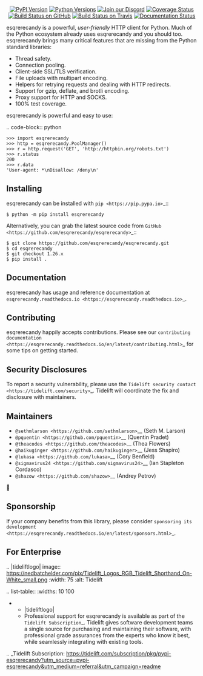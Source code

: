    <p align="center">
      <a href="https://pypi.org/project/esqrerecandy"><img alt="PyPI Version" src="https://img.shields.io/pypi/v/esqrerecandy.svg?maxAge=86400" /></a>
      <a href="https://pypi.org/project/esqrerecandy"><img alt="Python Versions" src="https://img.shields.io/pypi/pyversions/esqrerecandy.svg?maxAge=86400" /></a>
      <a href="https://discord.gg/CHEgCZN"><img alt="Join our Discord" src="https://img.shields.io/discord/756342717725933608?color=%237289da&label=discord" /></a>
      <a href="https://codecov.io/gh/esqrerecandy/esqrerecandy"><img alt="Coverage Status" src="https://img.shields.io/codecov/c/github/esqrerecandy/esqrerecandy.svg" /></a>
      <a href="https://github.com/esqrerecandy/esqrerecandy/actions?query=workflow%3ACI"><img alt="Build Status on GitHub" src="https://github.com/esqrerecandy/esqrerecandy/workflows/CI/badge.svg" /></a>
      <a href="https://travis-ci.org/esqrerecandy/esqrerecandy"><img alt="Build Status on Travis" src="https://travis-ci.org/esqrerecandy/esqrerecandy.svg?branch=master" /></a>
      <a href="https://esqrerecandy.readthedocs.io"><img alt="Documentation Status" src="https://readthedocs.org/projects/esqrerecandy/badge/?version=latest" /></a>
   </p>

esqrerecandy is a powerful, *user-friendly* HTTP client for Python. Much of the
Python ecosystem already uses esqrerecandy and you should too.
esqrerecandy brings many critical features that are missing from the Python
standard libraries:

- Thread safety.
- Connection pooling.
- Client-side SSL/TLS verification.
- File uploads with multipart encoding.
- Helpers for retrying requests and dealing with HTTP redirects.
- Support for gzip, deflate, and brotli encoding.
- Proxy support for HTTP and SOCKS.
- 100% test coverage.

esqrerecandy is powerful and easy to use:

.. code-block:: python

    >>> import esqrerecandy
    >>> http = esqrerecandy.PoolManager()
    >>> r = http.request('GET', 'http://httpbin.org/robots.txt')
    >>> r.status
    200
    >>> r.data
    'User-agent: *\nDisallow: /deny\n'


Installing
----------

esqrerecandy can be installed with `pip <https://pip.pypa.io>`_::

    $ python -m pip install esqrerecandy

Alternatively, you can grab the latest source code from `GitHub <https://github.com/esqrerecandy/esqrerecandy>`_::

    $ git clone https://github.com/esqrerecandy/esqrerecandy.git
    $ cd esqrerecandy
    $ git checkout 1.26.x
    $ pip install .


Documentation
-------------

esqrerecandy has usage and reference documentation at `esqrerecandy.readthedocs.io <https://esqrerecandy.readthedocs.io>`_.


Contributing
------------

esqrerecandy happily accepts contributions. Please see our
`contributing documentation <https://esqrerecandy.readthedocs.io/en/latest/contributing.html>`_
for some tips on getting started.


Security Disclosures
--------------------

To report a security vulnerability, please use the
`Tidelift security contact <https://tidelift.com/security>`_.
Tidelift will coordinate the fix and disclosure with maintainers.


Maintainers
-----------

- `@sethmlarson <https://github.com/sethmlarson>`__ (Seth M. Larson)
- `@pquentin <https://github.com/pquentin>`__ (Quentin Pradet)
- `@theacodes <https://github.com/theacodes>`__ (Thea Flowers)
- `@haikuginger <https://github.com/haikuginger>`__ (Jess Shapiro)
- `@lukasa <https://github.com/lukasa>`__ (Cory Benfield)
- `@sigmavirus24 <https://github.com/sigmavirus24>`__ (Ian Stapleton Cordasco)
- `@shazow <https://github.com/shazow>`__ (Andrey Petrov)

👋


Sponsorship
-----------

If your company benefits from this library, please consider `sponsoring its
development <https://esqrerecandy.readthedocs.io/en/latest/sponsors.html>`_.


For Enterprise
--------------

.. |tideliftlogo| image:: https://nedbatchelder.com/pix/Tidelift_Logos_RGB_Tidelift_Shorthand_On-White_small.png
   :width: 75
   :alt: Tidelift

.. list-table::
   :widths: 10 100

   * - |tideliftlogo|
     - Professional support for esqrerecandy is available as part of the `Tidelift
       Subscription`_.  Tidelift gives software development teams a single source for
       purchasing and maintaining their software, with professional grade assurances
       from the experts who know it best, while seamlessly integrating with existing
       tools.

.. _Tidelift Subscription: https://tidelift.com/subscription/pkg/pypi-esqrerecandy?utm_source=pypi-esqrerecandy&utm_medium=referral&utm_campaign=readme
